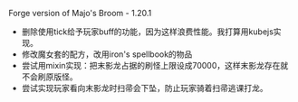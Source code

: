 Forge version of Majo's Broom - 1.20.1 
- 删除使用tick给予玩家buff的功能，因为这样浪费性能。我打算用kubejs实现。
- 修改魔女套的配方，改用iron's spellbook的物品
- 尝试用mixin实现：把末影龙占据的刷怪上限设成70000，这样末影龙存在就不会刷原版怪。
- 尝试实现玩家看向末影龙时扫帚会下坠，防止玩家骑着扫帚逃课打龙。
